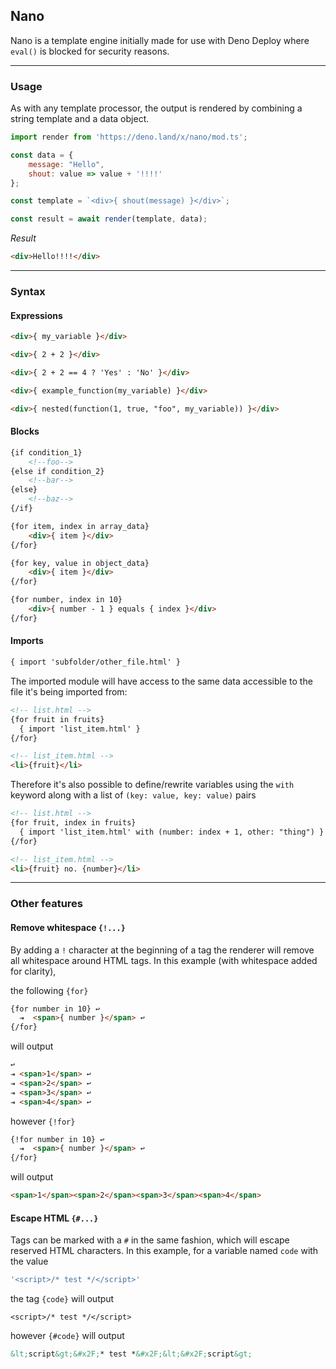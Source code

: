 ## Nano
Nano is a template engine initially made for use with Deno Deploy where `eval()` is blocked for security reasons.

---
### Usage
As with any template processor, the output is rendered by combining a string template and a data object.
```js
import render from 'https://deno.land/x/nano/mod.ts';

const data = {
	message: "Hello",
	shout: value => value + '!!!!'
};

const template = `<div>{ shout(message) }</div>`;

const result = await render(template, data);
```

_Result_
```html
<div>Hello!!!!</div>
```

---
### Syntax
#### Expressions
```html
<div>{ my_variable }</div>
```
```html
<div>{ 2 + 2 }</div>
```
```html
<div>{ 2 + 2 == 4 ? 'Yes' : 'No' }</div>
```
```html
<div>{ example_function(my_variable) }</div>
```
```html
<div>{ nested(function(1, true, "foo", my_variable)) }</div>
```

#### Blocks
```html
{if condition_1}
	<!--foo-->
{else if condition_2}
	<!--bar-->
{else}
	<!--baz-->
{/if}
```

```html
{for item, index in array_data}
	<div>{ item }</div>
{/for}
```

```html
{for key, value in object_data}
	<div>{ item }</div>
{/for}
```

```html
{for number, index in 10}
	<div>{ number - 1 } equals { index }</div>
{/for}
```

#### Imports
```html
{ import 'subfolder/other_file.html' }
```
The imported module will have access to the same data accessible to the file it's being imported from:
```html
<!-- list.html -->
{for fruit in fruits}
  { import 'list_item.html' }
{/for}

<!-- list_item.html -->
<li>{fruit}</li>
```
Therefore it's also possible to define/rewrite variables using the `with` keyword along with a list of `(key: value, key: value)` pairs
```html
<!-- list.html -->
{for fruit, index in fruits}
  { import 'list_item.html' with (number: index + 1, other: "thing") }
{/for}

<!-- list_item.html -->
<li>{fruit} no. {number}</li>
```

---
### Other features
#### Remove whitespace `{!...}`
By adding a `!` character at the beginning of a tag the renderer will remove all whitespace around  HTML tags. In this example (with whitespace added for clarity),

the following `{for}`
```html
{for number in 10} ↩
  ⇥  <span>{ number }</span> ↩
{/for}
```
will output
```html
↩
⇥ <span>1</span> ↩
⇥ <span>2</span> ↩
⇥ <span>3</span> ↩
⇥ <span>4</span> ↩
```

however `{!for}` 
```html
{!for number in 10} ↩
  ⇥  <span>{ number }</span> ↩
{/for}
```
will output
```html
<span>1</span><span>2</span><span>3</span><span>4</span>
```

#### Escape HTML `{#...}`
Tags can be marked with a `#` in the same fashion, which will escape reserved HTML characters.
In this example, for a variable named `code` with the value

```js
'<script>/* test */</script>'
```
the tag `{code}` will output
```
<script>/* test */</script>
```
however `{#code}` will output
```html
&lt;script&gt;&#x2F;* test *&#x2F;&lt;&#x2F;script&gt;
```
